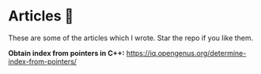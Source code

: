 # Articles 📝
These are some of the articles which I wrote. Star the repo if you like them.

  **Obtain index from pointers in C++:** https://iq.opengenus.org/determine-index-from-pointers/